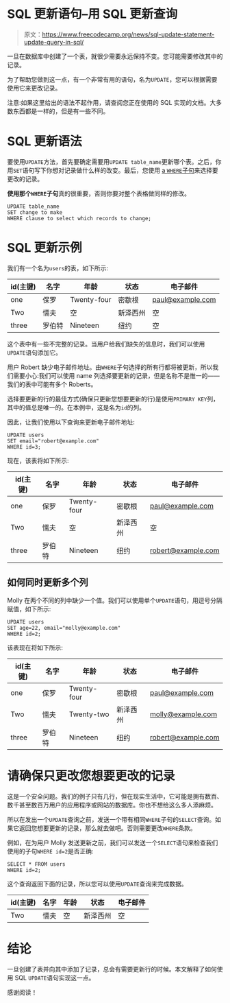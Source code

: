 # SQL 更新语句–用 SQL 更新查询

> 原文：<https://www.freecodecamp.org/news/sql-update-statement-update-query-in-sql/>

一旦在数据库中创建了一个表，就很少需要永远保持不变。您可能需要修改其中的记录。

为了帮助您做到这一点，有一个非常有用的语句，名为`UPDATE`，您可以根据需要使用它来更改记录。

注意:如果这里给出的语法不起作用，请查阅您正在使用的 SQL 实现的文档。大多数东西都是一样的，但是有一些不同。

# SQL 更新语法

要使用`UPDATE`方法，首先要确定需要用`UPDATE table_name`更新哪个表。之后，你用`SET`语句写下你想对记录做什么样的改变。最后，您使用 [a `WHERE`子句](https://www.freecodecamp.org/news/sql-where-clause-examples/)来选择要更改的记录。

**使用那个`WHERE`子句**真的很重要，否则你要对整个表格做同样的修改。

```
UPDATE table_name
SET change to make
WHERE clause to select which records to change;
```

# SQL 更新示例

我们有一个名为`users`的表，如下所示:

| id(主键) | 名字 | 年龄 | 状态 | 电子邮件 |
| --- | --- | --- | --- | --- |
| one | 保罗 | Twenty-four | 密歇根 | [paul@example.com](mailto:paul@example.com) |
| Two | 懦夫 | 空 | 新泽西州 | 空 |
| three | 罗伯特 | Nineteen | 纽约 | 空 |

这个表中有一些不完整的记录。当用户给我们缺失的信息时，我们可以使用`UPDATE`语句添加它。

用户 Robert 缺少电子邮件地址。由`WHERE`子句选择的所有行都将被更新，所以我们需要小心:我们可以使用 name 列选择要更新的记录，但是名称不是惟一的——我们的表中可能有多个 Roberts。

选择要更新的行的最佳方式(确保只更新您想要更新的行)是使用`PRIMARY KEY`列，其中的值总是唯一的。在本例中，这是名为`id`的列。

因此，让我们使用以下查询来更新电子邮件地址:

```
UPDATE users
SET email="robert@example.com"
WHERE id=3;
```

现在，该表将如下所示:

| id(主键) | 名字 | 年龄 | 状态 | 电子邮件 |
| --- | --- | --- | --- | --- |
| one | 保罗 | Twenty-four | 密歇根 | [paul@example.com](mailto:paul@example.com) |
| Two | 懦夫 | 空 | 新泽西州 | 空 |
| three | 罗伯特 | Nineteen | 纽约 | [robert@example.com](mailto:robert@example.com) |

## 如何同时更新多个列

Molly 在两个不同的列中缺少一个值。我们可以使用单个`UPDATE`语句，用逗号分隔赋值，如下所示:

```
UPDATE users
SET age=22, email="molly@example.com"
WHERE id=2;
```

该表现在将如下所示:

| id(主键) | 名字 | 年龄 | 状态 | 电子邮件 |
| --- | --- | --- | --- | --- |
| one | 保罗 | Twenty-four | 密歇根 | [paul@example.com](mailto:paul@example.com) |
| Two | 懦夫 | Twenty-two | 新泽西州 | [molly@example.com](mailto:molly@example.com) |
| three | 罗伯特 | Nineteen | 纽约 | [robert@example.com](mailto:robert@example.com) |

# 请确保只更改您想要更改的记录

这是一个安全问题。我们的例子只有几行，但在现实生活中，它可能是拥有数百、数千甚至数百万用户的应用程序或网站的数据库。你也不想给这么多人添麻烦。

所以在发出一个`UPDATE`查询之前，发送一个带有相同`WHERE`子句的`SELECT`查询。如果它返回您想要更新的记录，那么就去做吧。否则需要更改`WHERE`条款。

例如，在为用户 Molly 发送更新之前，我们可以发送一个`SELECT`语句来检查我们使用的子句`WHERE id=2`是否正确:

```
SELECT * FROM users
WHERE id=2;
```

这个查询返回下面的记录，所以您可以使用`UPDATE`查询来完成数据。

| id(主键) | 名字 | 年龄 | 状态 | 电子邮件 |
| --- | --- | --- | --- | --- |
| Two | 懦夫 | 空 | 新泽西州 | 空 |

# 结论

一旦创建了表并向其中添加了记录，总会有需要更新行的时候。本文解释了如何使用 SQL `UPDATE`语句实现这一点。

感谢阅读！